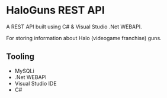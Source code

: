 # HaloGuns REST API 

A REST API built using C# & Visual Studio .Net WEBAPI. 

For storing information about Halo (videogame franchise) guns.  

## Tooling 
* MySQLi 
* .Net WEBAPI 
* Visual Studio IDE 
* C# 

